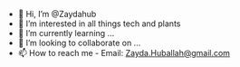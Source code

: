 - 👋 Hi, I’m @Zaydahub
- 👀 I’m interested in all things tech and plants 
- 🌱 I’m currently learning ...
- 💞️ I’m looking to collaborate on ...
- 📫 How to reach me - Email: Zayda.Huballah@gmail.com

<!---
Zaydahub/Zaydahub is a ✨ special ✨ repository because its `README.md` (this file) appears on your GitHub profile.
You can click the Preview link to take a look at your changes.
--->
